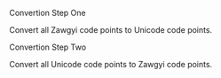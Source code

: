 Convertion Step One

Convert all Zawgyi code points to Unicode code points.

Convertion Step Two

Convert all Unicode code points to Zawgyi code points.
